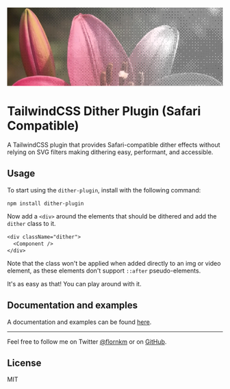 ![masked dither image of a flower](./demo/public/images/banner.webp)

# TailwindCSS Dither Plugin (Safari Compatible)

A TailwindCSS plugin that provides Safari-compatible dither effects without relying on SVG filters making dithering easy, performant, and accessible.

## Usage

To start using the `dither-plugin`, install with the following command:

```
npm install dither-plugin
```

Now add a `<div>` around the elements that should be dithered and add the `dither` class to it.

```tsx
<div className="dither">
  <Component />
</div>
```

Note that the class won't be applied when added directly to an img or video element, as these elements don't support `::after` pseudo-elements.

It's as easy as that! You can play around with it.

## Documentation and examples

A documentation and examples can be found [here](https://dither.floriankiem.com/).

---

Feel free to follow me on Twitter [@flornkm](https://twitter.com/flornkm) or on [GitHub](https://github.com/flornkm).

## License

MIT
